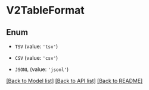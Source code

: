 # V2TableFormat


## Enum

* `TSV` (value: `'tsv'`)

* `CSV` (value: `'csv'`)

* `JSONL` (value: `'jsonl'`)

[[Back to Model list]](../README.md#documentation-for-models) [[Back to API list]](../README.md#documentation-for-api-endpoints) [[Back to README]](../README.md)


